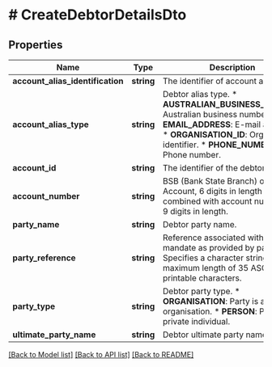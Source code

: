 # # CreateDebtorDetailsDto

## Properties

Name | Type | Description | Notes
------------ | ------------- | ------------- | -------------
**account_alias_identification** | **string** | The identifier of account alias. | [optional]
**account_alias_type** | **string** | Debtor alias type.  * **AUSTRALIAN_BUSINESS_NUMBER**: Australian business number.  * **EMAIL_ADDRESS**: E-mail address.  * **ORGANISATION_ID**: Organisation identifier.  * **PHONE_NUMBER**: Phone number. | [optional]
**account_id** | **string** | The identifier of the debtor account. | [optional]
**account_number** | **string** | BSB (Bank State Branch) of Account, 6 digits in length combined with account number, 5-9 digits in length. | [optional]
**party_name** | **string** | Debtor party name. | [optional]
**party_reference** | **string** | Reference associated with the mandate as provided by party. Specifies a character string with a maximum length of 35 ASCII printable characters. | [optional]
**party_type** | **string** | Debtor party type.  * **ORGANISATION**: Party is an organisation.  * **PERSON**: Party is a private individual. | [optional]
**ultimate_party_name** | **string** | Debtor ultimate party name. | [optional]

[[Back to Model list]](../../README.md#models) [[Back to API list]](../../README.md#endpoints) [[Back to README]](../../README.md)
